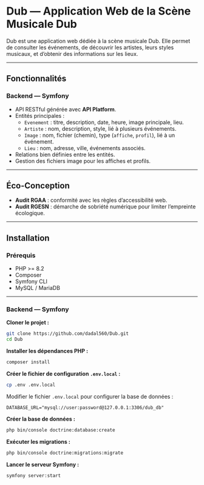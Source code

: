 # Dub — Application Web de la Scène Musicale Dub  

Dub est une application web dédiée à la scène musicale Dub. Elle permet de consulter les événements, de découvrir les artistes, leurs styles musicaux, et d’obtenir des informations sur les lieux.

---

## Fonctionnalités  

### Backend — Symfony  
- API RESTful générée avec **API Platform**.
- Entités principales :
  - `Evenement` : titre, description, date, heure, image principale, lieu.
  - `Artiste` : nom, description, style, lié à plusieurs événements.
  - `Image` : nom, fichier (chemin), type (`affiche`, `profil`), lié à un événement.
  - `Lieu` : nom, adresse, ville, événements associés.
- Relations bien définies entre les entités.
- Gestion des fichiers image pour les affiches et profils.

---

## Éco-Conception  

- **Audit RGAA** : conformité avec les règles d’accessibilité web.
- **Audit RGESN** : démarche de sobriété numérique pour limiter l’empreinte écologique.

---

## Installation  

### Prérequis  
- PHP >= 8.2  
- Composer  
- Symfony CLI  
- MySQL / MariaDB  

---

### Backend — Symfony  

**Cloner le projet :**  
```bash
git clone https://github.com/dadal560/Dub.git
cd Dub
```

**Installer les dépendances PHP :**  
```bash
composer install
```

**Créer le fichier de configuration `.env.local` :**  
```bash
cp .env .env.local
```

Modifier le fichier `.env.local` pour configurer la base de données :  
```
DATABASE_URL="mysql://user:password@127.0.0.1:3306/dub_db"
```
 **Créer la base de données :**  
```bash
php bin/console doctrine:database:create
```

 **Exécuter les migrations :**  
```bash
php bin/console doctrine:migrations:migrate
```

 **Lancer le serveur Symfony :**  
```bash
symfony server:start
```

